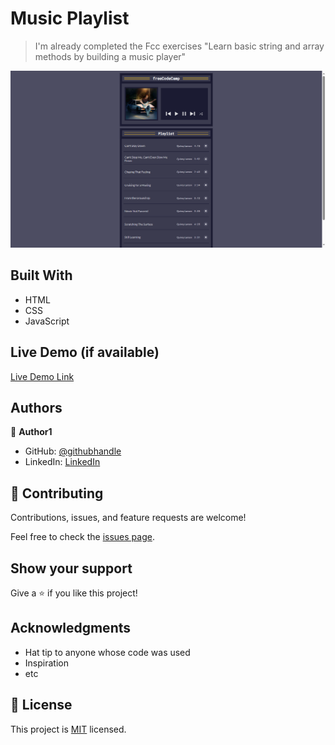 
# Music Playlist 

> I'm already completed the Fcc exercises "Learn basic string and array methods by building a music player"

![](/image/playlist.png)


## Built With

- HTML
- CSS
- JavaScript

## Live Demo (if available)

[Live Demo Link](https://livedemo.com)


## Authors

👤 **Author1**

- GitHub: [@githubhandle](https://github.com/jdbs9514)
- LinkedIn: [LinkedIn](https://linkedin.com/in/macoin)

## 🤝 Contributing

Contributions, issues, and feature requests are welcome!

Feel free to check the [issues page](../../issues/).

## Show your support

Give a ⭐️ if you like this project!

## Acknowledgments

- Hat tip to anyone whose code was used
- Inspiration
- etc

## 📝 License

This project is [MIT](./MIT.md) licensed.
